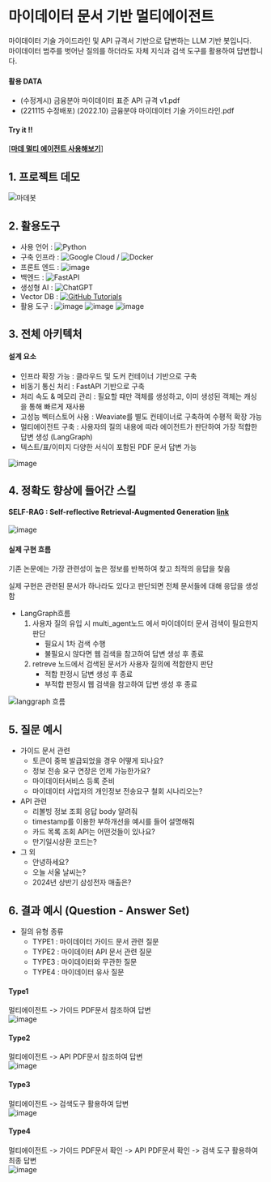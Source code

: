 # 마이데이터 문서 기반 멀티에이전트

마이데이터 기술 가이드라인 및 API 규격서 기반으로 답변하는 LLM 기반 봇입니다.<br>
마이데이터 범주를 벗어난 질의를 하더라도 자체 지식과 검색 도구를 활용하여 답변합니다.

#### **활용 DATA**

- (수정게시) 금융분야 마이데이터 표준 API 규격 v1.pdf
- (221115 수정배포) (2022.10) 금융분야 마이데이터 기술 가이드라인.pdf

#### Try it !!

[[**마데 멀티 에이전트 사용해보기**](http://35.209.240.229:8501/)]

## 1. 프로젝트 데모
![마데봇](https://github.com/user-attachments/assets/99af1abc-39f0-452f-9afa-ed5a8dd1770f)


## 2. 활용도구

- 사용 언어 : ![Python](https://img.shields.io/badge/python-3670A0?style=for-the-badge&logo=python&logoColor=ffdd54)
- 구축 인프라 : ![Google Cloud](https://img.shields.io/badge/GoogleCloud-%234285F4.svg?style=for-the-badge&logo=google-cloud&logoColor=white) /  ![Docker](https://img.shields.io/badge/docker-%230db7ed.svg?style=for-the-badge&logo=docker&logoColor=white)
- 프론트 엔드 : ![image](https://github.com/user-attachments/assets/a7a6c14c-906b-4b9d-8660-f4ea04f16f2b)
- 백엔드 : ![FastAPI](https://img.shields.io/badge/FastAPI-005571?style=for-the-badge&logo=fastapi)
- 생성형 AI : ![ChatGPT](https://img.shields.io/badge/chatGPT-74aa9c?style=for-the-badge&logo=openai&logoColor=white)
- Vector DB : [![GitHub Tutorials](https://img.shields.io/badge/Weaviate_Tutorials-green)](https://github.com/weaviate-tutorials/)
- 활용 도구 : ![image](https://github.com/user-attachments/assets/4c6bfd37-de2d-41f3-8964-bd703a23b47f)
 ![image](https://github.com/user-attachments/assets/a68e61aa-b5c6-4f04-a76f-c522e850f8f3) ![image](https://github.com/user-attachments/assets/4ac0853d-42f2-40d6-a1a4-4b60ab0fc86a)


## 3. 전체 아키텍처
#### 설계 요소
- 인프라 확장 가능 : 클라우드 및 도커 컨테이너 기반으로 구축
- 비동기 통신 처리 : FastAPI 기반으로 구축
- 처리 속도 & 메모리 관리 : 필요할 때만 객체를 생성하고, 이미 생성된 객체는 캐싱을 통해 빠르게 재사용
- 고성능 벡터스토어 사용 : Weaviate를 별도 컨테이너로 구축하여 수평적 확장 가능
- 멀티에이전트 구축 : 사용자의 질의 내용에 따라 에이전트가 판단하여 가장 적합한 답변 생성 (LangGraph)
- 텍스트/표/이미지 다양한 서식이 포함된 PDF 문서 답변 가능
  
![image](https://github.com/user-attachments/assets/5d525816-1237-41f3-9666-a5a7aa514d8f)

## 4. 정확도 향상에 들어간 스킬
#### SELF-RAG : Self-reflective Retrieval-Augmented Generation [link](https://arxiv.org/pdf/2310.11511)
![image](https://github.com/user-attachments/assets/9daee482-72e6-4429-8109-75eb86e151be)

#### 실제 구현 흐름

기존 논문에는 가장 관련성이 높은 정보를 반복하여 찾고 최적의 응답을 찾음

실제 구현은 관련된 문서가 하나라도 있다고 판단되면 전체 문서들에 대해 응답을 생성함

- LangGraph흐름
  1. 사용자 질의 유입 시 multi_agent노드 에서 마이데이터 문서 검색이 필요한지 판단
     - 필요시 1차 검색 수행
     - 불필요시 않다면 웹 검색을 참고하여 답변 생성 후 종료
  2. retreve 노드에서 검색된 문서가 사용자 질의에 적합한지 판단
     - 적합 판정시 답변 생성 후 종료
     - 부적합 판정시 웹 검색을 참고하여 답변 생성 후 종료
       
![langgraph 흐름](https://github.com/user-attachments/assets/3edc6433-219f-495d-894d-051f9e3ae54f)

## 5. 질문 예시
- 가이드 문서 관련
  - 토큰이 중복 발급되었을 경우 어떻게 되나요?
  - 정보 전송 요구 연장은 언제 가능한가요?
  - 마이데이터서비스 등록 준비
  - 마이데이터 사업자의 개인정보 전송요구 철회 시나리오는?
- API 관련
  - 리볼빙 정보 조회 응답 body 알려줘
  - timestamp를 이용한 부하개선을 예시를 들어 설명해줘
  - 카드 목록 조회 API는 어떤것들이 있나요?
  - 만기일시상환 코드는? 
- 그 외
  - 안녕하세요?
  - 오늘 서울 날씨는?
  - 2024년 상반기 삼성전자 매출은?

## 6. 결과 예시 (Question - Answer Set)
- 질의 유형 종류
  - TYPE1 : 마이데이터 가이드 문서 관련 질문
  - TYPE2 : 마이데이터 API 문서 관련 질문
  - TYPE3 : 마이데이터와 무관한 질문
  - TYPE4 : 마이데이터 유사 질문

#### **Type1**
멀티에이전트 -> 가이드 PDF문서 참조하여 답변<br>
![image](https://github.com/user-attachments/assets/e8efca6b-2e99-472d-ba27-282fe859832a)

#### **Type2**
멀티에이전트 -> API PDF문서 참조하여 답변<br>
![image](https://github.com/user-attachments/assets/5859ae4f-4845-4aac-bc0a-c4ede7f62f9f)

#### **Type3**
멀티에이전트 -> 검색도구 활용하여 답변<br>
![image](https://github.com/user-attachments/assets/c45e97b2-b1e1-49ad-be62-06f242598555)

#### **Type4**
멀티에이전트 -> 가이드 PDF문서 확인 -> API PDF문서 확인 -> 검색 도구 활용하여 최종 답변<br>
![image](https://github.com/user-attachments/assets/ad5de5d3-f25a-4361-8860-eac70dd18dbf)






